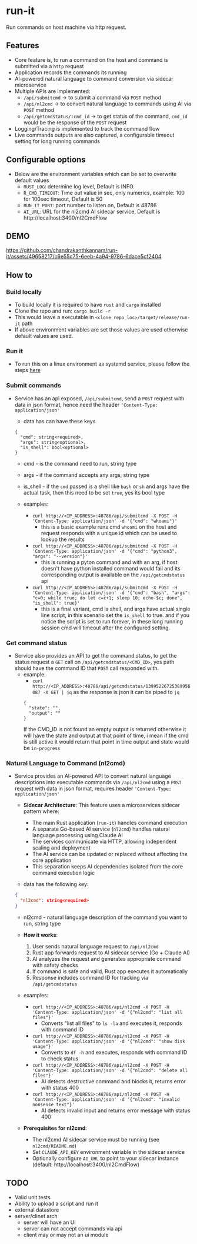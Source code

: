# run-it

Run commands on host machine via http request.

## Features

- Core feature is, to run a command on the host and command is submitted via a `http` request
- Application records the commands its running
- AI-powered natural language to command conversion via sidecar microservice
- Multiple APIs are implemented:
  - `/api/submitcmd` -> to submit a command via `POST` method
  - `/api/nl2cmd` -> to convert natural language to commands using AI via `POST` method
  - `/api/getcmdstatus/:cmd_id` -> to get status of the command, `cmd_id` would be the response of the `POST` request
- Logging/Tracing is implemented to track the command flow
- Live commands outputs are also captured, a configurable timeout setting for long running commands

## Configurable options

- Below are the environment variables which can be set to overwrite default values
  - `RUST_LOG`: determine log level, Default is INFO.
  - `R_CMD_TIMEOUT`: Time out value in sec, only numerics, example: 100 for 100sec timeout, Default is 50
  - `RUN_IT_PORT`: port number to listen on, Default is 48786
  - `AI_URL`: URL for the nl2cmd AI sidecar service, Default is http://localhost:3400/nl2CmdFlow

## DEMO

https://github.com/chandrakanthkannam/run-it/assets/49658217/c6e55c75-6eeb-4a94-9786-6dace5cf2404

## How to

### Build locally

- To build locally it is required to have `rust` and `cargo` installed
- Clone the repo and run: `cargo build -r`
- This would leave a executable in `<clone_repo_loc>/target/release/run-it` path
- If above environment variables are set those values are used otherwise default values are used.

### Run it

- To run this on a linux environment as systemd service, please follow the steps [here](./docs/linux-setup.md)

### Submit commands

- Service has an api exposed, `/api/submitcmd`, send a `POST` request with data in json format, hence need the header `'Content-Type: application/json'`

  - data has can have these keys

  ```
  {
    "cmd": string<required>,
    "args": string<optional>,
    "is_shell": bool<optional>
  }
  ```

  - cmd - is the command need to run, string type
  - args - if the command accepts any args, string type
  - is_shell - if the `cmd` passed is a shell like `bash` or `sh` and args have the actual task, then this need to be set `true`, yes its bool type

  - examples:
    - `curl http://<IP_ADDRESS>:48786/api/submitcmd -X POST -H 'Content-Type: application/json' -d '{"cmd": "whoami"}'`
      - this is a basic example runs cmd `whoami` on the host and request responds with a unique id which can be used to lookup the results
    - `curl http://<IP_ADDRESS>:48786/api/submitcmd -X POST -H 'Content-Type: application/json' -d '{"cmd": "python3", "args": "--version"}'`
      - this is running a pyton command and with an arg, if host doesn't have python installed command would fail and its corresponding output is available on the `/api/getcmdstatus` api
    - `curl http://<IP_ADDRESS>:48786/api/submitcmd -X POST -H 'Content-Type: application/json' -d '{"cmd": "bash", "args": "c=0; while true; do let c=c+1; sleep 10; echo $c; done", "is_shell": true}'`
      - this is a final variant, cmd is shell, and args have actual single line script, in this scenario set the `is_shell` to true. and if you notice the script is set to run forever, in these long running session cmd will timeout after the configured setting.

### Get command status

- Service also provides an API to get the command status, to get the status request a `GET` call on `/api/getcmdstatus/<CMD_ID>`, yes path should have the command ID that `POST` call responded with.
  - example:
    - `curl http://<IP_ADDRESS>:48786/api/getcmdstatus/13995226725389956087 -X GET | jq` as the response is json it can be piped to `jq`
    ```
    {
      "state": "",
      "output": ""
    }
    ```
    If the CMD_ID is not found an empty output is returned otherwise it will have the state and output at that point of time, i mean if the cmd is still active it would return that point in time output and state would be `in-progress`

### Natural Language to Command (nl2cmd)

- Service provides an AI-powered API to convert natural language descriptions into executable commands via `/api/nl2cmd` using a `POST` request with data in json format, requires header `'Content-Type: application/json'`

  - **Sidecar Architecture**: This feature uses a microservices sidecar pattern where:
    - The main Rust application (`run-it`) handles command execution
    - A separate Go-based AI service (`nl2cmd`) handles natural language processing using Claude AI
    - The services communicate via HTTP, allowing independent scaling and deployment
    - The AI service can be updated or replaced without affecting the core application
    - This separation keeps AI dependencies isolated from the core command execution logic

  - data has the following key:

  ```json
  {
    "nl2cmd": string<required>
  }
  ```

  - nl2cmd - natural language description of the command you want to run, string type

  - **How it works**:
    1. User sends natural language request to `/api/nl2cmd`
    2. Rust app forwards request to AI sidecar service (Go + Claude AI)
    3. AI analyzes the request and generates appropriate command with safety checks
    4. If command is safe and valid, Rust app executes it automatically
    5. Response includes command ID for tracking via `/api/getcmdstatus`

  - examples:
    - `curl http://<IP_ADDRESS>:48786/api/nl2cmd -X POST -H 'Content-Type: application/json' -d '{"nl2cmd": "list all files"}'`
      - Converts "list all files" to `ls -la` and executes it, responds with command ID
    - `curl http://<IP_ADDRESS>:48786/api/nl2cmd -X POST -H 'Content-Type: application/json' -d '{"nl2cmd": "show disk usage"}'`
      - Converts to `df -h` and executes, responds with command ID to check status
    - `curl http://<IP_ADDRESS>:48786/api/nl2cmd -X POST -H 'Content-Type: application/json' -d '{"nl2cmd": "delete all files"}'`
      - AI detects destructive command and blocks it, returns error with status 400
    - `curl http://<IP_ADDRESS>:48786/api/nl2cmd -X POST -H 'Content-Type: application/json' -d '{"nl2cmd": "invalid nonsense text"}'`
      - AI detects invalid input and returns error message with status 400

  - **Prerequisites for nl2cmd**:
    - The nl2cmd AI sidecar service must be running (see `nl2cmd/README.md`)
    - Set `CLAUDE_API_KEY` environment variable in the sidecar service
    - Optionally configure `AI_URL` to point to your sidecar instance (default: http://localhost:3400/nl2CmdFlow)

## TODO

- Valid unit tests
- Ability to upload a script and run it
- external datastore
- server/clinet arch
  - server will have an UI
  - server can not accept commands via api
  - client may or may not an ui module
